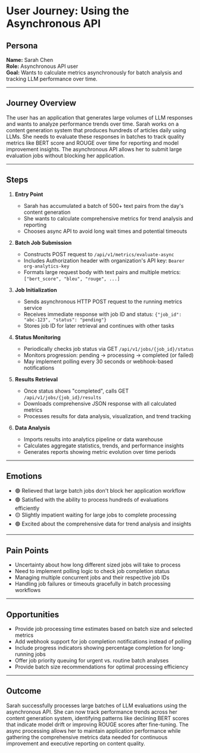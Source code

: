 # User Journey: Using the Asynchronous API

## Persona

**Name:** Sarah Chen  
**Role:** Asynchronous API user  
**Goal:** Wants to calculate metrics asynchronously for batch analysis and tracking LLM performance over time.

---

## Journey Overview

The user has an application that generates large volumes of LLM responses and wants to analyze performance trends over time. Sarah works on a content generation system that produces hundreds of articles daily using LLMs. She needs to evaluate these responses in batches to track quality metrics like BERT score and ROUGE over time for reporting and model improvement insights. The asynchronous API allows her to submit large evaluation jobs without blocking her application.

---

## Steps

1. **Entry Point**

   - Sarah has accumulated a batch of 500+ text pairs from the day's content generation
   - She wants to calculate comprehensive metrics for trend analysis and reporting
   - Chooses async API to avoid long wait times and potential timeouts

2. **Batch Job Submission**

   - Constructs POST request to `/api/v1/metrics/evaluate-async`
   - Includes Authorization header with organization's API key: `Bearer org-analytics-key`
   - Formats large request body with text pairs and multiple metrics: `["bert_score", "bleu", "rouge", ...]`

3. **Job Initialization**

   - Sends asynchronous HTTP POST request to the running metrics service
   - Receives immediate response with job ID and status: `{"job_id": "abc-123", "status": "pending"}`
   - Stores job ID for later retrieval and continues with other tasks

4. **Status Monitoring**

   - Periodically checks job status via GET `/api/v1/jobs/{job_id}/status`
   - Monitors progression: pending → processing → completed (or failed)
   - May implement polling every 30 seconds or webhook-based notifications

5. **Results Retrieval**

   - Once status shows "completed", calls GET `/api/v1/jobs/{job_id}/results`
   - Downloads comprehensive JSON response with all calculated metrics
   - Processes results for data analysis, visualization, and trend tracking

6. **Data Analysis**
   - Imports results into analytics pipeline or data warehouse
   - Calculates aggregate statistics, trends, and performance insights
   - Generates reports showing metric evolution over time periods

---

## Emotions

- 🟢 Relieved that large batch jobs don't block her application workflow
- 🟢 Satisfied with the ability to process hundreds of evaluations efficiently
- 🟡 Slightly impatient waiting for large jobs to complete processing
- 🟢 Excited about the comprehensive data for trend analysis and insights

---

## Pain Points

- Uncertainty about how long different sized jobs will take to process
- Need to implement polling logic to check job completion status
- Managing multiple concurrent jobs and their respective job IDs
- Handling job failures or timeouts gracefully in batch processing workflows

---

## Opportunities

- Provide job processing time estimates based on batch size and selected metrics
- Add webhook support for job completion notifications instead of polling
- Include progress indicators showing percentage completion for long-running jobs
- Offer job priority queuing for urgent vs. routine batch analyses
- Provide batch size recommendations for optimal processing efficiency

---

## Outcome

Sarah successfully processes large batches of LLM evaluations using the asynchronous API. She can now track performance trends across her content generation system, identifying patterns like declining BERT scores that indicate model drift or improving ROUGE scores after fine-tuning. The async processing allows her to maintain application performance while gathering the comprehensive metrics data needed for continuous improvement and executive reporting on content quality.
